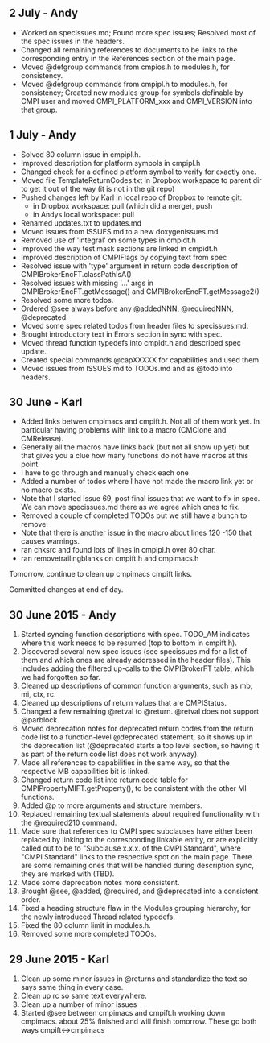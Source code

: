 2 July - Andy
-------------

* Worked on specissues.md;
  Found more spec issues;
  Resolved most of the spec issues in the headers.
* Changed all remaining references to documents to be links to the corresponding
  entry in the References section of the main page.
* Moved @defgroup commands from cmpios.h to modules.h, for consistency.
* Moved @defgroup commands from cmpipl.h to modules.h, for consistency;
  Created new modules group for symbols definable by CMPI user and moved
  CMPI_PLATFORM_xxx and CMPI_VERSION into that group.

1 July - Andy
-------------

* Solved 80 column issue in cmpipl.h.
* Improved description for platform symbols in cmpipl.h
* Changed check for a defined platform symbol to verify for exactly one.
* Moved file TemplateReturnCodes.txt in Dropbox workspace to parent dir to get
  it out of the way (it is not in the git repo)
* Pushed changes left by Karl in local repo of Dropbox to remote git:
  - in Dropbox workspace: pull (which did a merge), push
  - in Andys local workspace: pull
* Renamed updates.txt to updates.md
* Moved issues from ISSUES.md to a new doxygenissues.md
* Removed use of 'integral' on some types in cmpidt.h
* Improved the way test mask sections are linked in cmpidt.h
* Improved description of CMPIFlags by copying text from spec
* Resolved issue with 'type' argument in return code description of
  CMPIBrokerEncFT.classPathIsA()
* Resolved issues with missing '...' args in CMPIBrokerEncFT.getMessage() and
  CMPIBrokerEncFT.getMessage2()
* Resolved some more todos.
* Ordered @see always before any @addedNNN, @requiredNNN, @deprecated.
* Moved some spec related todos from header files to specissues.md.
* Brought introductory text in Errors section in sync with spec.
* Moved thread function typedefs into cmpidt.h and described spec update.
* Created special commands @capXXXXX for capabilities and used them.
* Moved issues from ISSUES.md to TODOs.md and as @todo into headers.
 
30 June - Karl
--------------

* Added links betwen cmpimacs and cmpift.h.  Not all of them work yet.
  In particular having problems with link to a macro (CMClone and CMRelease).
* Generally all the macros have links back (but not all show up yet) but that
  gives you a clue how many functions do not have macros at this point.
* I have to go through and manually check each one
* Added a number of todos where I have not made the macro link yet or no macro
  exists.
* Note that I started Issue 69, post final issues that we want to fix in spec.
  We can move specissues.md there as we agree which ones to fix.
* Removed a couple of completed TODOs but we still have a bunch to remove.
* Note that there is another issue in the macro about lines 120 -150 that
  causes warnings.
* ran chksrc and found lots of lines in cmpipl.h over 80 char.
* ran removetrailingblanks on cmpift.h and cmpimacs.h

Tomorrow, continue to clean up cmpimacs cmpift links.

Committed changes at end of day.

30 June 2015 - Andy
-------------------

1. Started syncing function descriptions with spec. TODO_AM indicates
   where this work needs to be resumed (top to bottom in cmpift.h).
2. Discovered several new spec issues (see specissues.md for a list of them
   and which ones are already addressed in the header files). This includes
   adding the filtered up-calls to the CMPIBrokerFT table, which we had
   forgotten so far.
3. Cleaned up descriptions of common function arguments, such as mb, mi, ctx,
   rc.
4. Cleaned up descriptions of return values that are CMPIStatus.
5. Changed a few remaining @retval to @return. @retval does not support
   @parblock.
6. Moved deprecation notes for deprecated return codes from the return code
   list to a function-level @deprecated statement, so it shows up in the
   deprecation list (@deprecated starts a top level section, so having it
   as part of the return code list does not work anyway).
7. Made all references to capabilities in the same way, so that the respective
   MB capabilities bit is linked.
8. Changed return code list into return code table for
   CMPIPropertyMIFT.getProperty(), to be consistent with the other MI functions.
9. Added @p to more arguments and structure members.
10. Replaced remaining textual statements about required functionality with the
   @required210 command.
11. Made sure that references to CMPI spec subclauses have either been replaced
   by linking to the corresponding linkable entity, or are explicitly called
   out to be to "Subclause x.x.x. of the CMPI Standard", where "CMPI Standard"
   links to the respective spot on the main page. There are some remaining
   ones that will be handled during description sync, they are marked with
   (TBD).
12. Made some deprecation notes more consistent.
13. Brought @see, @added, @required, and @deprecated into a consistent order.
14. Fixed a heading structure flaw in the Modules grouping hierarchy, for
    the newly introduced Thread related typedefs.
15. Fixed the 80 column limit in modules.h.
16. Removed some more completed TODOs.

29 June 2015 - Karl
-------------------

1. Clean up some minor issues in @returns and standardize the text so says
same thing in every case.
2. Clean up rc so same text everywhere.
3. Clean up a number of minor issues
4. Started @see between cmpimacs and cmpift.h working down cmpimacs. about
25% finished and will finish tomorrow. These go both ways cmpift<->cmpimacs

